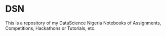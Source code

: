 # DSN
This is a repository of my DataScience Nigeria Notebooks of Assignments, Competitions, Hackathons or Tutorials, etc.
